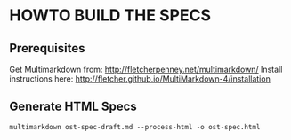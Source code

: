 HOWTO BUILD THE SPECS
=======================

Prerequisites
-------------
Get Multimarkdown from: http://fletcherpenney.net/multimarkdown/
Install instructions here: http://fletcher.github.io/MultiMarkdown-4/installation

Generate HTML Specs
-------------------

	multimarkdown ost-spec-draft.md --process-html -o ost-spec.html